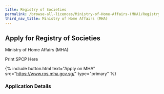 ```yaml
---
title: Registry of Societies
permalink: /browse-all-licences/Ministry-of-Home-Affairs-(MHA)/Registry-of-Societies
third_nav_title: Ministry of Home Affairs (MHA)
---
```


## Apply for Registry of Societies

Ministry of Home Affairs (MHA)

Print SPCP Here


{% include button.html text="Apply on MHA" src="https://www.ros.mha.gov.sg/" type="primary" %}

### Application Details


